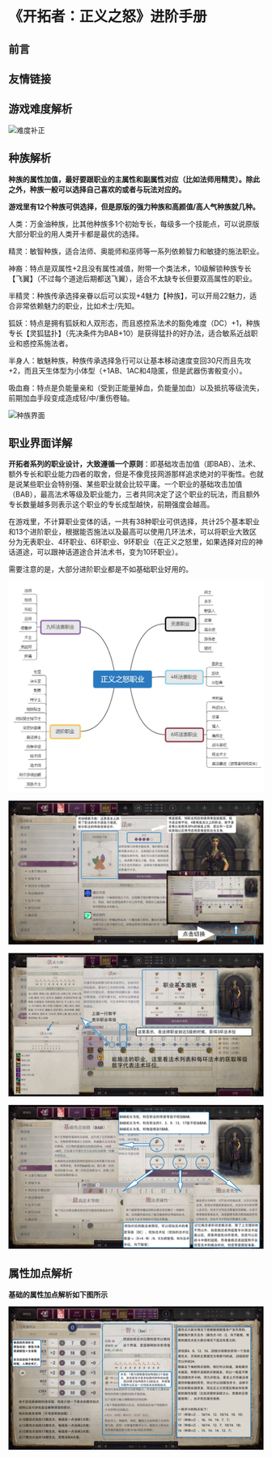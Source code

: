 # 《开拓者：正义之怒》进阶手册

## 前言

## 友情链接

## 游戏难度解析

![难度补正](images/新手教程/难度补正.jpg)

## 种族解析

**种族的属性加值，最好要跟职业的主属性和副属性对应（比如法师用精灵）。除此之外，种族一般可以选择自己喜欢的或者与玩法对应的。**

**游戏里有12个种族可供选择，但是原版的强力种族和高颜值/高人气种族就几种。**

人类：万金油种族，比其他种族多1个初始专长，每级多一个技能点，可以说原版大部分职业的用人类开卡都是最优的选择。

精灵：敏智种族，适合法师、奥能师和巫师等一系列依赖智力和敏捷的施法职业。

神裔：特点是双属性+2且没有属性减值，附带一个类法术，10级解锁种族专长【飞翼】（不过每个道途后期都送飞翼），适合不太缺专长但要双高属性的职业。

半精灵：种族传承选择亲眷以后可以实现+4魅力【种族】，可以开局22魅力，适合非常依赖魅力的职业，比如术士/先知。

狐妖：特点是拥有狐妖和人双形态，而且惑控系法术的豁免难度（DC）+1，种族专长【灵狐猛扑】（先决条件为BAB+10）是获得猛扑的好办法，适合敏系近战职业和惑控系施法者。

半身人：敏魅种族，种族传承选择急行可以让基本移动速度变回30尺而且先攻+2，而且天生体型为小体型（+1AB、1AC和4隐匿，但是武器伤害骰变小）。

吸血裔：特点是负能量亲和（受到正能量掉血，负能量加血）以及抵抗等级流失，前期加血手段变成造成轻/中/重伤卷轴。

![种族界面](images/新手教程/种族界面.jpg)

## 职业界面详解

**开拓者系列的职业设计，大致遵循一个原则**：即基础攻击加值（即BAB）、法术、额外专长和职业能力四者的取舍，但是不像竞技网游那样追求绝对的平衡性。也就是说某些职业会特别强、某些职业就会比较平庸。一个职业的基础攻击加值（BAB），最高法术等级及职业能力，三者共同决定了这个职业的玩法，而且额外专长数量越多则表示这个职业的专长成型越快，前期强度会越高。

在游戏里，不计算职业变体的话，一共有38种职业可供选择，共计25个基本职业和13个进阶职业，根据能否施法以及最高可以使用几环法术，可以将职业大致区分为无表职业、4环职业、6环职业、9环职业（在正义之怒里，如果选择对应的神话道途，可以跟神话道途合并法术书，变为10环职业）。

需要注意的是，大部分进阶职业都是不如基础职业好用的。

![职业分类](../../images/Wotr/新手教程/职业分类.jpg)

![职业概览](../../images/Wotr/新手教程/职业概览.jpg)

![职业界面](../../images/Wotr/新手教程/职业界面.jpg)

![职业界面2](../../images/Wotr/新手教程/职业界面2.jpg)

## 属性加点解析

**基础的属性加点解析如下图所示**

![属性加点](../../images/Wotr/新手教程/属性加点.jpg)
